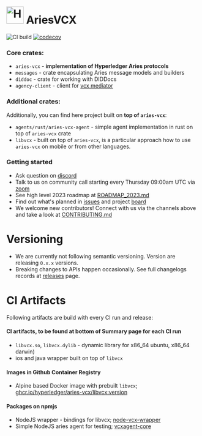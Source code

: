 # <img alt="Hyperledger Aries logo" src="docs/aries-logo.png" width="45px" /> AriesVCX

![CI build](https://github.com/hyperledger/aries-vcx/workflows/CI/badge.svg)
[![codecov](https://codecov.io/gh/hyperledger/aries-vcx/branch/main/graph/badge.svg)](https://codecov.io/gh/hyperledger/aries-vcx)


### Core crates:
- `aries-vcx` - **implementation of Hyperledger Aries protocols**
- `messages` - crate encapsulating Aries message models and builders
- `diddoc` - crate for working with DIDDocs
- `agency-client` - client for [vcx mediator](https://github.com/AbsaOSS/vcxagencynode)   

### Additional crates:
Additionally, you can find here project built on **top of `aries-vcx`**:
- `agents/rust/aries-vcx-agent` - simple agent implementation in rust on top of `aries-vcx` crate
- `libvcx` - built on top of `aries-vcx`, is a particular approach how to use `aries-vcx` on
  mobile or from other languages.

### Getting started
- Ask question on [discord](https://discord.com/channels/905194001349627914/955480822675308604)
- Talk to us on community call starting every Thursday 09:00am UTC via [zoom](https://zoom.us/j/97759680284?pwd=VytRRlJSd3c5NXJ1V25XbUxNU0Jndz09)
- See high level 2023 roadmap at [ROADMAP_2023.md](ROADMAP_2023.md)
- Find out what's planned in [issues](https://github.com/hyperledger/aries-vcx/issues) 
  and project [board](https://github.com/orgs/hyperledger/projects/14)
- We welcome new contributors! Connect with us via the channels above and take a look at [CONTRIBUTING.md](CONTRIBUTING.md)

# Versioning
- We are currently not following semantic versioning. Version are releasing `0.x.x` versions. 
- Breaking changes to APIs happen occasionally. See full changelogs records at 
  [releases](https://github.com/hyperledger/aries-vcx/releases) page.

# CI Artifacts
Following artifacts are build with every CI run and release:

#### CI artifacts, to be found at bottom of Summary page for each CI run
  - `libvcx.so`, `libvcx.dylib` - dynamic library for x86_64 ubuntu, x86_64 darwin)
  - ios and java wrapper built on top of `libvcx`

#### Images in Github Container Registry
  - Alpine based Docker image with prebuilt `libvcx`; [ghcr.io/hyperledger/aries-vcx/libvcx:version](https://github.com/orgs/hyperledger/packages?repo_name=aries-vcx)

#### Packages on npmjs 
  - NodeJS wrapper - bindings for libvcx; [node-vcx-wrapper](https://www.npmjs.com/package/@hyperledger/node-vcx-wrapper) 
  - Simple NodeJS aries agent for testing; [vcxagent-core](https://www.npmjs.com/package/@hyperledger/vcxagent-core)

